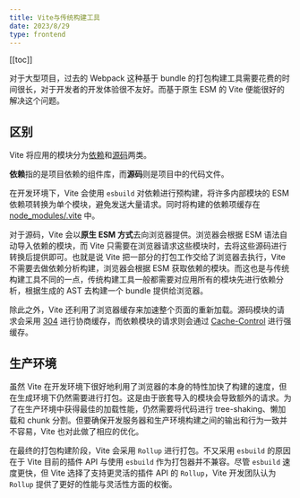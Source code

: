 ```yaml
---
title: Vite与传统构建工具
date: 2023/8/29
type: frontend
---
```


[[toc]]

对于大型项目，过去的 Webpack 这种基于 bundle 的打包构建工具需要花费的时间很长，对于开发者的开发体验很不友好。而基于原生 ESM 的 Vite 便能很好的解决这个问题。

## 区别

Vite 将应用的模块分为<u>依赖</u>和<u>源码</u>两类。

**依赖**指的是项目依赖的组件库，而**源码**则是项目中的代码文件。

在开发环境下，Vite 会使用 `esbuild` 对依赖进行预构建，将许多内部模块的 ESM 依赖项转换为单个模块，避免发送大量请求。同时将构建的依赖项缓存在 <u>node_modules/.vite</u> 中。

对于源码，Vite 会以**原生 ESM 方式**去向浏览器提供。浏览器会根据 ESM 语法自动导入依赖的模块，而 Vite 只需要在浏览器请求这些模块时，去将这些源码进行转换后提供即可。也就是说 Vite 把一部分的打包工作交给了浏览器去执行，Vite 不需要去做依赖分析构建，浏览器会根据 ESM 获取依赖的模块。而这也是与传统构建工具不同的一点，传统构建工具一般都需要对应用所有的模块先进行依赖分析，根据生成的 AST 去构建一个 bundle 提供给浏览器。

除此之外，Vite 还利用了浏览器缓存来加速整个页面的重新加载。源码模块的请求会采用 <u>304</u> 进行协商缓存，而依赖模块的请求则会通过    <u>Cache-Control</u> 进行强缓存。

## 生产环境

虽然 Vite 在开发环境下很好地利用了浏览器的本身的特性加快了构建的速度，但在生成环境下仍然需要进行打包。这是由于嵌套导入的模块会导致额外的请求。为了在生产环境中获得最佳的加载性能，仍然需要将代码进行 tree-shaking、懒加载和 chunk 分割。但要确保开发服务器和生产环境构建之间的输出和行为一致并不容易，Vite 也对此做了相应的优化。

在最终的打包构建阶段，Vite 会采用 `Rollup` 进行打包。不又采用 `esbuild` 的原因在于 Vite 目前的插件 API 与使用  `esbuild`  作为打包器并不兼容。尽管 `esbuild` 速度更快，但 Vite 选择了支持更灵活的插件 API 的 `Rollup`，Vite 开发团队认为 `Rollup` 提供了更好的性能与灵活性方面的权衡。